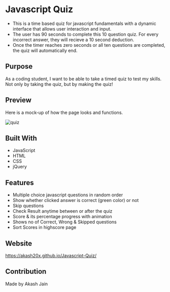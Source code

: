 
# Javascript Quiz
- This is a time based quiz for javascript fundamentals with a dynamic interface that allows user interaction and input.
- The user has 90 seconds to complete this 10 question quiz. For every incorrect answer, they will recieve a 10 second deduction.
- Once the timer reaches zero seconds or all ten questions are completed, the quiz will automatically end.

## Purpose
As a coding student, I want to be able to take a timed quiz to test my skills. Not only by taking the quiz, but by making the quiz! 

## Preview
Here is a mock-up of how the page looks and functions.

![quiz](https://user-images.githubusercontent.com/46225357/162602688-ff805ba0-59e2-43e2-874e-6cbd81b0bb25.gif)


## Built With
* JavaScript
* HTML
* CSS
* jQuery


## Features
* Multiple choice javascript questions in random order
* Show whether clicked answer is correct (green color) or not
* Skip questions
* Check Result anytime between or after the quiz
* Score & its percentage progress with animation
* Shows no of Correct, Wrong & Skipped questions
* Sort Scores in highscore page


## Website
https://akash20x.github.io/Javascript-Quiz/

## Contribution
Made by Akash Jain
